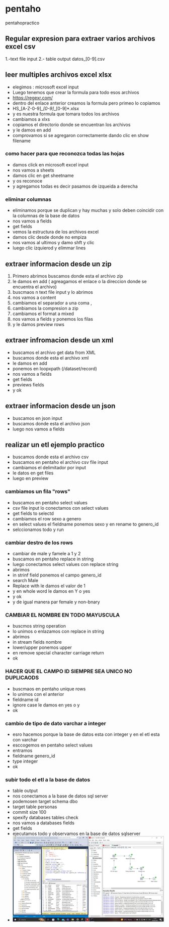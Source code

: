 # pentaho
pentahopractico
## Regular expresion para extraer varios archivos excel csv
1.-text file input
2.- table output
datos_[0-9].csv
## leer multiples archivos excel xlsx
- elegimos : microsoft excel input
- Luego tenemos que crear la formula para todo esos archivos
- https://regexr.com/
- dentro del enlace anterior creamos la formula pero primeo lo copiamos
- HS_[A-Z-0-9]*_[0-9]*_[0-9]*.xlsx
- y es nuestra formula que tomara todos los archivos
- cambiamos a xlxs
- copiamos el directorio donde se encuentran los archivos
- y le damos en add 
- comprovamos si se agregaron correctamente dando clic en show filename
### como hacer para que reconozca todas las hojas
- damos click en microsoft excel input
- nos vamos a sheets
- damos clic en get sheetname
- y os reconoce
- y agregamos todas es decir pasamos de izqueida a derecha
### eliminar columnas
- eliminamos porque se duplican y hay muchas y solo deben coincidir con la columnas de la base de datos
- nos vamos a fields 
- get fields
- vemos la estructura de los archivos excel
- damos clic desde donde no empiza
- nos vamos al ultimos y damo shft y clic
- luego clic izquierod y elimmar lines
## extraer informacion desde un zip
1. Primero abrimos buscamos donde esta el archivo zip
2. le damos en add ( agreagamos el enlace o la direccion donde se encuentra el archivo)
3. buscmaos n text file input y lo abrimos
4. nos vamos a content 
5. cambiamos el separador a una coma ,
6. cambiamos la compresion a zip
7. cambiamos el format a mixed
8. nos vamos a fields y ponemos los filas
9. y le damos preview rows
## extraer infromacion desde un xml
- buscamos el archivo get data from XML
- buscamos donde esta el archivo xml
- le damos en add
- ponemos en loopxpath (/dataset/record)
- nos vamos a fields 
- get fields
- previews fields
- y ok
## extraer informacion desde un json
- buscamos en json input
- buscamos donde esta el archivo json
- luego nos vamos a fields
## realizar un etl ejemplo practico
- buscamos donde esta el archivo csv
- buscamos en pentaho el archivo csv file input
- cambiamos el delimitador por input
- le datos en get files
- luego en preview
### cambiamos un fila "rows"
- buscamos en pentaho select values
- csv file input lo conectamos con select values
- get fields to selectd
- cambiamos el row sexo a genero
- en select values el fieldname ponemos sexo y en rename to genero_id
- selccionamos todo y run
### cambiar destro de los rows
- cambiar de male y famele a 1 y 2
- buscamos en pentaho replace in string
- luego conectamos select values con replace string
- abrimos
- in strinf field ponemos el campo genero_id
- search Male
- Replace with le damos el valor de 1
- y en whole word le damos en Y o yes
- y ok
- y de igual manera par female y non-bnary
### CAMBIAR EL NOMBRE EN TODO MAYUSCULA
- buscmos string operation
- lo unimos o enlazamos con replace in string
- abrimos
- in stream fields nombre
- lower/upper ponemos upper
- en remove special character carriage return
- ok
### HACER QUE EL CAMPO ID SIEMPRE SEA UNICO NO DUPLICAODS
- buscmaos en pentaho unique rows
- lo unimos con el anterior
- fieldname id
- ignore case le damos en yes o y
- ok
### cambio de tipo de dato varchar a integer
- esro hacemos porque la base de datos esta con integer y en el etl esta con varchar
- esccogemos en pentaho select values
- entramos
- fieldname genero_id
- type integer
- ok
### subir todo el etl a la base de datos
- table output
- nos conectamos a la base de datos sql server
- podemosen target schema dbo
- target table personas
- commit size 100
- spexify databases tables check
- nos vamos a databases fields
- get fields
- ejecutamos todo y observamos en la base de datos sqlserver
- ![Visualizacio ](/src/todoetl.jpg)

